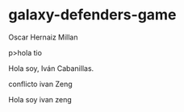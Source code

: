 # galaxy-defenders-game
<p> Oscar Hernaiz Millan <p>p>hola tio</p><p>Hola soy, Iván Cabanillas.<p><p> conflicto ivan Zeng  <p>
<p>Hola soy ivan zeng</p>
